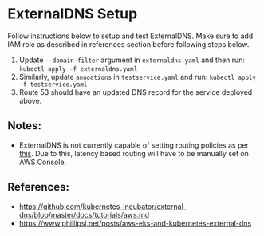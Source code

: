 # ExternalDNS Setup 

Follow instructions below to setup and test ExternalDNS. Make sure to add IAM role as described in references section before following steps below.  

1. Update `--domain-filter` argument in `externaldns.yaml` and then run: 
```kubectl apply -f externaldns.yaml```
2. Similarly, update `annoations` in `testservice.yaml` and run: 
```kubectl apply -f testservice.yaml```
3. Route 53 should have an updated DNS record for the service deployed above. 


## Notes: 
* ExternalDNS is not currently capable of setting routing policies as per [this](https://github.com/kubernetes-incubator/external-dns/issues/571). Due to this, latency based routing will have to be manually set on AWS Console. 

## References: 
* https://github.com/kubernetes-incubator/external-dns/blob/master/docs/tutorials/aws.md
* https://www.phillipsj.net/posts/aws-eks-and-kubernetes-external-dns
